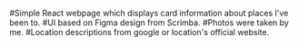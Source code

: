 #Simple React webpage which displays card information about places I've been to.
#UI based on Figma design from Scrimba.
#Photos were taken by me.
#Location descriptions from google or location's official website.
